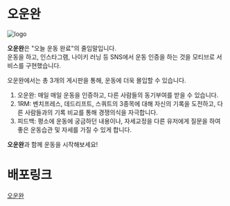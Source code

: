 # 오운완
![logo](https://user-images.githubusercontent.com/71252588/173368837-f6f0ebae-6dec-4ecd-842b-5132b3961115.svg)

**오운완**은 "오늘 운동 완료"의 줄임말입니다. <br/>
운동을 하고, 인스타그램, 나이키 러닝 등 SNS에서 운동 인증을 하는 것을 모티브로 서비스를 구현했습니다. <br/>

오운완에서는 총 3개의 게시판을 통해, 운동에 더욱 몰입할 수 있습니다.<br/>
<ol>
  <li>오운완: 매일 매일 운동을 인증하고, 다른 사람들의 동기부여를 받을 수 있습니다.</li>
  <li>1RM: 벤치프레스, 데드리프트, 스쿼트의 3종목에 대해 자신의 기록을 도전하고, 다른 사람들과의 기록 비교를 통해 경쟁의식을 자극합니다.</li>
  <li>피드백: 평소에 운동에 궁금하던 내용이나, 자세교정을 다른 유저에게 질문을 하여 좋은 운동습관 및 자세를 가질 수 있게 합니다.</li>
</ol>

**오운완**과 함께 운동을 시작해보세요!

# 배포링크
[오운완](https://localhost:3000)
